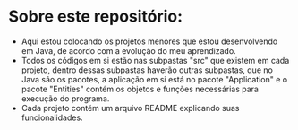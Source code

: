 # Sobre este repositório:
- Aqui estou colocando os projetos menores que estou desenvolvendo em Java, de acordo com a evolução do meu aprendizado.
- Todos os códigos em si estão nas subpastas "src" que existem em cada projeto, dentro dessas subpastas haverão outras subpastas, que no Java são os pacotes, a aplicação em si está no pacote "Application" e o pacote "Entities" contém os objetos e funções necessárias para execução do programa.
- Cada projeto contém um arquivo README explicando suas funcionalidades.
